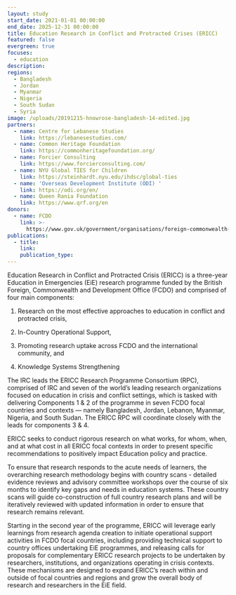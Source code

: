 ```yaml
---
layout: study
start_date: 2021-01-01 00:00:00
end_date: 2025-12-31 00:00:00
title: Education Research in Conflict and Protracted Crises (ERICC)
featured: false
evergreen: true
focuses:
  - education
description:
regions:
  - Bangladesh
  - Jordan
  - Myanmar
  - Nigeria
  - South Sudan
  - Syria
image: /uploads/20191215-hnowrose-bangladesh-14-edited.jpg
partners:
  - name: Centre for Lebanese Studies
    link: https://lebanesestudies.com/
  - name: Common Heritage Foundation
    link: https://commonheritagefoundation.org/
  - name: Forcier Consulting
    link: https://www.forcierconsulting.com/
  - name: NYU Global TIES for Children
    link: https://steinhardt.nyu.edu/ihdsc/global-ties
  - name: 'Overseas Development Institute (ODI) '
    link: https://odi.org/en/
  - name: Queen Rania Foundation
    link: https://www.qrf.org/en
donors:
  - name: FCDO
    link: >-
      https://www.gov.uk/government/organisations/foreign-commonwealth-development-office
publications:
  - title:
    link:
    publication_type:
---
```

Education Research in Conflict and Protracted Crisis (ERICC) is a three-year Education in Emergencies (EiE) research programme funded by the British Foreign, Commonwealth and Development Office (FCDO) and comprised of four main components:

1) Research on the most effective approaches to education in conflict and protracted crisis,

2) In-Country Operational Support,

3) Promoting research uptake across FCDO and the international community, and

4) Knowledge Systems Strengthening

The IRC leads the ERICC Research Programme Consortium (RPC), comprised of IRC and seven of the world’s leading research organizations focused on education in crisis and conflict settings, which is tasked with delivering Components 1 & 2 of the programme in seven FCDO focal countries and contexts — namely Bangladesh, Jordan, Lebanon, Myanmar, Nigeria, and South Sudan. The ERICC RPC will coordinate closely with the leads for components 3 & 4.

ERICC seeks to conduct rigorous research on what works, for whom, when, and at what cost in all ERICC focal contexts in order to present specific recommendations to positively impact Education policy and practice.

To ensure that research responds to the acute needs of learners, the overarching research methodology begins with country scans - detailed evidence reviews and advisory committee workshops over the course of six months to identify key gaps and needs in education systems. These country scans will guide co-construction of full country research plans and will be iteratively reviewed with updated information in order to ensure that research remains relevant.

Starting in the second year of the programme, ERICC will leverage early learnings from research agenda creation to initiate operational support activities in FCDO focal countries, including providing technical support to country offices undertaking EiE programmes, and releasing calls for proposals for complementary ERICC research projects to be undertaken by researchers, institutions, and organizations operating in crisis contexts. These mechanisms are designed to expand ERICC’s reach within and outside of focal countries and regions and grow the overall body of research and researchers in the EiE field.